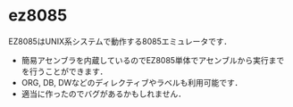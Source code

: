 # ez8085

EZ8085はUNIX系システムで動作する8085エミュレータです．
- 簡易アセンブラを内蔵しているのでEZ8085単体でアセンブルから実行までを行うことができます．
- ORG, DB, DWなどのディレクティブやラベルも利用可能です．
- 適当に作ったのでバグがあるかもしれません．
